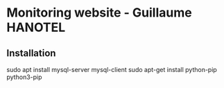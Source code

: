 # Monitoring website - Guillaume HANOTEL

## Installation

  sudo apt install mysql-server mysql-client 
  sudo apt-get install python-pip python3-pip

  
 
